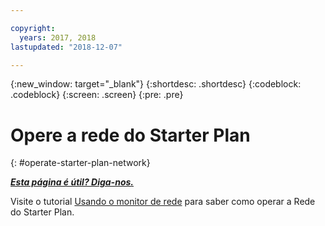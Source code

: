 ```yaml
---

copyright:
  years: 2017, 2018
lastupdated: "2018-12-07"

---
```


{:new_window: target="_blank"}
{:shortdesc: .shortdesc}
{:codeblock: .codeblock}
{:screen: .screen}
{:pre: .pre}

# Opere a rede do Starter Plan
{: #operate-starter-plan-network}


***[Esta página é útil? Diga-nos.](https://www.surveygizmo.com/s3/4501493/IBM-Blockchain-Documentation)***

Visite o tutorial [Usando o monitor de rede](/docs/services/blockchain/v10_dashboard.html) para saber como operar a Rede do Starter Plan.
